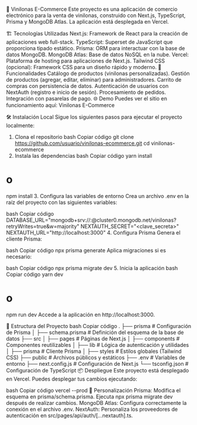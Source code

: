🛒 Vinilonas E-Commerce
Este proyecto es una aplicación de comercio electrónico para la venta de vinilonas, construido con Next.js, TypeScript, Prisma y MongoDB Atlas. La aplicación está desplegada en Vercel.

🏗️ Tecnologías Utilizadas
Next.js: Framework de React para la creación de aplicaciones web full-stack.
TypeScript: Superset de JavaScript que proporciona tipado estático.
Prisma: ORM para interactuar con la base de datos MongoDB.
MongoDB Atlas: Base de datos NoSQL en la nube.
Vercel: Plataforma de hosting para aplicaciones de Next.js.
Tailwind CSS (opcional): Framework CSS para un diseño rápido y moderno.
🚀 Funcionalidades
Catálogo de productos (vinilonas personalizadas).
Gestión de productos (agregar, editar, eliminar) para administradores.
Carrito de compras con persistencia de datos.
Autenticación de usuarios con NextAuth (registro e inicio de sesión).
Procesamiento de pedidos.
Integración con pasarelas de pago.
🌐 Demo
Puedes ver el sitio en funcionamiento aquí: Vinilonas E-Commerce

🛠️ Instalación Local
Sigue los siguientes pasos para ejecutar el proyecto localmente:

1. Clona el repositorio
bash
Copiar código
git clone https://github.com/usuario/vinilonas-ecommerce.git
cd vinilonas-ecommerce
2. Instala las dependencias
bash
Copiar código
yarn install
# o
npm install
3. Configura las variables de entorno
Crea un archivo .env en la raíz del proyecto con las siguientes variables:

bash
Copiar código
DATABASE_URL="mongodb+srv://<usuario>:<password>@cluster0.mongodb.net/vinilonas?retryWrites=true&w=majority"
NEXTAUTH_SECRET="<clave_secreta>"
NEXTAUTH_URL="http://localhost:3000"
4. Configura Prisma
Genera el cliente Prisma:

bash
Copiar código
npx prisma generate
Aplica migraciones si es necesario:

bash
Copiar código
npx prisma migrate dev
5. Inicia la aplicación
bash
Copiar código
yarn dev
# o
npm run dev
Accede a la aplicación en http://localhost:3000.

📂 Estructura del Proyecto
bash
Copiar código
.
├── prisma              # Configuración de Prisma
│   ├── schema.prisma   # Definición del esquema de la base de datos
├── src
│   ├── pages           # Páginas de Next.js
│   ├── components      # Componentes reutilizables
│   ├── lib             # Lógica de autenticación y utilidades
│   ├── prisma          # Cliente Prisma
│   ├── styles          # Estilos globales (Tailwind CSS)
├── public              # Archivos públicos y estáticos
├── .env                # Variables de entorno
├── next.config.js      # Configuración de Next.js
└── tsconfig.json       # Configuración de TypeScript
📦 Despliegue
Este proyecto está desplegado en Vercel. Puedes desplegar tus cambios ejecutando:

bash
Copiar código
vercel --prod
🔧 Personalización
Prisma: Modifica el esquema en prisma/schema.prisma. Ejecuta npx prisma migrate dev después de realizar cambios.
MongoDB Atlas: Configura correctamente la conexión en el archivo .env.
NextAuth: Personaliza los proveedores de autenticación en src/pages/api/auth/[...nextauth].ts.
